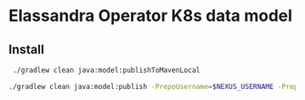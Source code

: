 # Elassandra Operator K8s data model

## Install

```bash
 ./gradlew clean java:model:publishToMavenLocal
```

```bash
./gradlew clean java:model:publish -PrepoUsername=$NEXUS_USERNAME -PrepoPassword=$NEXUS_PASSWORD
```